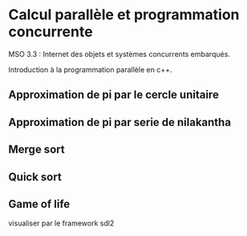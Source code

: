 # Calcul parallèle et programmation concurrente

MSO 3.3 : Internet des objets et systèmes concurrents embarqués.

Introduction à la programmation parallèle en c++.

## Approximation de pi par le cercle unitaire


## Approximation de pi par serie de nilakantha




## Merge sort


## Quick sort

## Game of life

visualiser par le framework sdl2


